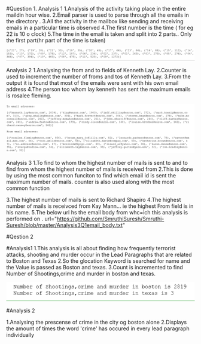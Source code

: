 #Question 1.
Analysis 1
1.Analysis of the activity taking place in the entire maildin hour wise.
2.Email parser is used to parse through all the emails in the directory .
3.All the activity in the mailbox like sending and receiving emails in a particular time is observed
4.The first number is the time ( for eg 22 is 10 o clock)
5.The time in the email is taken and split into 2 parts.. Only the first part(hr part of the time is taken)


<img 
src="https://github.com/SmruthiSuresh/Smruthi-Suresh/blob/master/Capture.PNG" alt='sadad'/>

Analysis 2
1.Analysing the from and to fields of Kenneth Lay.
2.Counter is used to increment the number of froms and tos of Kenneth Lay.
3.From the output it is found that most of the emails were sent with his own email address
4.The person too whom lay kenneth has sent the maximum emails is rosalee fleming.

<img 
src="https://github.com/SmruthiSuresh/Smruthi-Suresh/blob/master/Q1Analysis2Sc.PNG" alt='sadad'/>

Analysis 3
1.To find to whom the highest number of mails is sent to and to find from whom the highest number 
of mails is received from
2.This is done by using the most common funciton to find which email id is sent the maximum number of mails.
counter is also used along with the most common function

3.The highest number of mails is sent to Richard Shapiro
4.The highest number of mails is receivced from Kay Mann... ie the highest From field is in his name.
5.The below url hs the email body from whc=ich this analysis is performed on .
url="https://github.com/SmruthiSuresh/Smruthi-Suresh/blob/master/Analysis3Q1email_body.txt"

#Qestion 2

#Analysis1
1.This analysis is all about finding how frequently terrorist attacks, shooting and murder occur in the Lead Paragraphs that are related to Boston and Texas
2.So the glocation Keyword is searched for name and the Value is passed as Boston and texas.
3.Count is incremented to find Number of Shootings,crime and murder in boston and texas.

<img 
src="https://github.com/SmruthiSuresh/Smruthi-Suresh/blob/master/Q2Analysis1.PNG" alt='sadad'/>

#Analysis 2

1.Analysing the prescense of crime in the city og boston alone
2.Displays the amount of times the word 'crime' has occured in every lead paragraph individually








